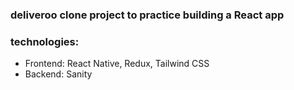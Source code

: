 ### deliveroo clone project to practice building a React app
### technologies: 
* Frontend: React Native, Redux, Tailwind CSS
* Backend: Sanity
